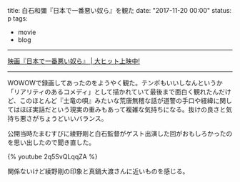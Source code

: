 title: 白石和彌『日本で一番悪い奴ら』を観た
date: "2017-11-20 00:00"
status: p
tags:
- movie
- blog
---

[映画『日本で一番悪い奴ら』 \| 大ヒット上映中\!](http://www.nichiwaru.com/)

---

WOWOWで録画してあったのをようやく観た。テンポもいいしなんというか「リアリティのあるコメディ」として描かれていて最後まで面白く観れたんだけど、このほとんど『土竜の唄』みたいな荒唐無稽な話が道警の手口や経緯に関してはほぼ実話だという現実の重みもあって複雑な気持ちになる。抜けの良さと気持ち悪さがちょうどいいバランス。

公開当時たまむすびに綾野剛と白石監督がゲスト出演した回がおもしろかったのを思い出したので聞き直した。

{% youtube 2q5SvQLqqZA %}

関係ないけど綾野剛の印象と真鍋大渡さんに近いものを感じる。
